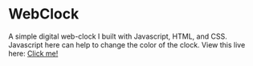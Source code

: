 WebClock
========

A simple digital web-clock I built with Javascript, HTML, and CSS.
Javascript here can help to change the color of the clock.
View this live here: <a href="http://caycehouse.github.com/WebClock/clock/">Click me!</a>

